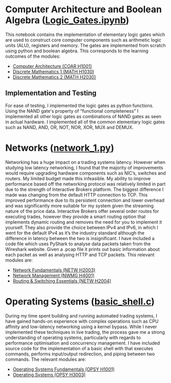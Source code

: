 # Computer Architecture and Boolean Algebra ([Logic_Gates.ipynb](Logic_Gates.ipynb))
This notebook contains the implementation of elementary logic gates which are used to construct core computer components such as arithmetic logic units (ALU), registers and memory. The gates are implemented from scratch using python and boolean algebra. This corresponds to the learning outcomes of the modules:
- [Computer Architecture (COAR H1001)](https://www.tudublin.ie/study/modules/coar-h1001-computer-architecture/)
- [Discrete Mathematics 1 (MATH H1030)](https://www.tudublin.ie/study/modules/math-h1030-discrete-mathematics-1/)
- [Discrete Mathematics 2 (MATH H2030)](https://www.tudublin.ie/study/modules/math-h2030-discrete-mathematics-2/)

## Implementation and Testing 
For ease of testing, I implemented the logic gates as python functions. Using the NAND gate's property of “functional completeness” I implemented all other logic gates as combinations of NAND gates as seen in actual hardware. I implemented all of the common elementary logic gates such as NAND, AND, OR, NOT, NOR, XOR, MUX and DEMUX.

# Networks ([network_1.py](network_1.py))
Networking has a huge impact on a trading systems latency. However when studying low latency networking, I found that the majority of improvements would require upgrading hardware components such as NIC’s, switches and routers. My limited budget made this infeasible. My ability to improve performance based off the networking protocol was relatively limited in part due to the strength of Interactive Brokers platform. The biggest difference I made was changing from the default HTTP connection to TCP. This improved performance due to its persistent connection and lower overhead and was significantly more suitable for my system given the streaming nature of the price data. Interactive Brokers offer several order routes for executing trades, however they provide a smart routing option that implements dynamic routing and removes the need for you to implement it yourself. They also provide the choice between IPv4 and IPv6, in which I went for the default IPv4 as it’s the industry standard although the difference in latency between the two is insignificant. I have included a code file which uses PyShark to analyse data packets taken from the Wireshark website. Given a .pcap file it prints out basic information about each packet as well as analysing HTTP and TCP packets. This relevant modules are:
- [Network Fundamentals (NETW H2003)](https://www.tudublin.ie/study/modules/netw-h2003-network-fundamentals/)
- [Network Management (NWMG H4001)](https://www.tudublin.ie/study/modules/nwmg-h4001-network-management/)
- [Routing & Switching Essentials (NETW H2004)](https://www.tudublin.ie/study/modules/netw-h2004-routing--switching-essentials/)

# Operating Systems ([basic_shell.c](basic_shell.c))
During my time spent building and running automated trading systems, I have gained hands-on experience with complex operations such as CPU affinity and low-latency networking using a kernel bypass. While I never implemented these techniques in live trading, the process gave me a strong understanding of operating systems, particularly with regards to performance optimisation and concurrency management. I have included source code for the implementation of a basic shell with that executes commands, performs input/output redirection, and piping between two commands. The relevant modules are:
- [Operating Systems Fundamentals (OPSY H1001)](https://www.tudublin.ie/study/modules/opsy-h1001-operating-systems-fundamentals/)
- [Operating Systems (OPSY H3003)](https://www.tudublin.ie/study/modules/opsy-h3003-operating-systems/)



